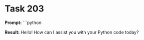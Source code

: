 # Task 203

**Prompt:** ```python

**Result:**
Hello! How can I assist you with your Python code today?
